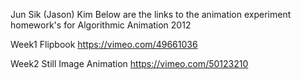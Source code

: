 Jun Sik (Jason) Kim
Below are the links to the animation experiment homework's for Algorithmic Animation 2012

Week1 
Flipbook 
https://vimeo.com/49661036

Week2
Still Image Animation
https://vimeo.com/50123210
